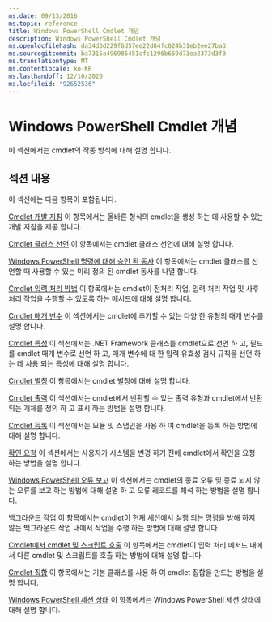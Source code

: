 ```yaml
---
ms.date: 09/13/2016
ms.topic: reference
title: Windows PowerShell Cmdlet 개념
description: Windows PowerShell Cmdlet 개념
ms.openlocfilehash: da34d3d229f6d57ee22d84fc024b31eb2ee27ba3
ms.sourcegitcommit: ba7315a496986451cfc1296b659d73ea2373d3f0
ms.translationtype: MT
ms.contentlocale: ko-KR
ms.lasthandoff: 12/10/2020
ms.locfileid: "92652536"
---
```

# <a name="windows-powershell-cmdlet-concepts"></a>Windows PowerShell Cmdlet 개념

이 섹션에서는 cmdlet의 작동 방식에 대해 설명 합니다.

## <a name="in-this-section"></a>섹션 내용

이 섹션에는 다음 항목이 포함됩니다.

[Cmdlet 개발 지침](./cmdlet-development-guidelines.md) 이 항목에서는 올바른 형식의 cmdlet을 생성 하는 데 사용할 수 있는 개발 지침을 제공 합니다.

[Cmdlet 클래스 선언](./cmdlet-class-declaration.md) 이 항목에서는 cmdlet 클래스 선언에 대해 설명 합니다.

[Windows PowerShell 명령에 대해 승인 된 동사](./approved-verbs-for-windows-powershell-commands.md) 이 항목에서는 cmdlet 클래스를 선언할 때 사용할 수 있는 미리 정의 된 cmdlet 동사를 나열 합니다.

[Cmdlet 입력 처리 방법](./cmdlet-input-processing-methods.md) 이 항목에서는 cmdlet이 전처리 작업, 입력 처리 작업 및 사후 처리 작업을 수행할 수 있도록 하는 메서드에 대해 설명 합니다.

[Cmdlet 매개 변수](./cmdlet-parameters.md) 이 섹션에서는 cmdlet에 추가할 수 있는 다양 한 유형의 매개 변수를 설명 합니다.

[Cmdlet 특성](./cmdlet-attributes.md) 이 섹션에서는 .NET Framework 클래스를 cmdlet으로 선언 하 고, 필드를 cmdlet 매개 변수로 선언 하 고, 매개 변수에 대 한 입력 유효성 검사 규칙을 선언 하는 데 사용 되는 특성에 대해 설명 합니다.

[Cmdlet 별칭](./cmdlet-aliases.md) 이 항목에서는 cmdlet 별칭에 대해 설명 합니다.

[Cmdlet 출력](./cmdlet-output.md) 이 섹션에서는 cmdlet에서 반환할 수 있는 출력 유형과 cmdlet에서 반환 되는 개체를 정의 하 고 표시 하는 방법을 설명 합니다.

[Cmdlet 등록](./modules-and-snap-ins.md) 이 섹션에서는 모듈 및 스냅인을 사용 하 여 cmdlet을 등록 하는 방법에 대해 설명 합니다.

[확인 요청](./requesting-confirmation-from-cmdlets.md) 이 섹션에서는 사용자가 시스템을 변경 하기 전에 cmdlet에서 확인을 요청 하는 방법을 설명 합니다.

[Windows PowerShell 오류 보고](./error-reporting-concepts.md) 이 섹션에서는 cmdlet의 종료 오류 및 종료 되지 않는 오류를 보고 하는 방법에 대해 설명 하 고 오류 레코드를 해석 하는 방법을 설명 합니다.

[백그라운드 작업](./background-jobs.md) 이 항목에서는 cmdlet이 현재 세션에서 실행 되는 명령을 방해 하지 않는 백그라운드 작업 내에서 작업을 수행 하는 방법에 대해 설명 합니다.

[Cmdlet에서 cmdlet 및 스크립트 호출](./invoking-cmdlets-and-scripts-within-a-cmdlet.md) 이 항목에서는 cmdlet이 입력 처리 메서드 내에서 다른 cmdlet 및 스크립트를 호출 하는 방법에 대해 설명 합니다.

[Cmdlet 집합](./cmdlet-sets.md) 이 항목에서는 기본 클래스를 사용 하 여 cmdlet 집합을 만드는 방법을 설명 합니다.

[Windows PowerShell 세션 상태](./windows-powershell-session-state.md) 이 항목에서는 Windows PowerShell 세션 상태에 대해 설명 합니다.
